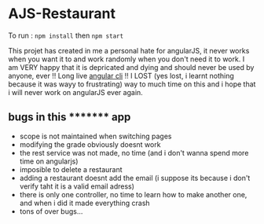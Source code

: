 # AJS-Restaurant

To run : ```npm install``` then ```npm start```

This projet has created in me a personal hate for angularJS, it never works when you want it to and work randomly when you don't need it to work. I am VERY happy that it is depricated and dying and should never be used by anyone, ever !! Long live [angular cli](https://cli.angular.io/) !!
I LOST (yes lost, i learnt nothing because it was wayy to frustrating) way to much time on this and i hope that i will never work on angularJS ever again.

## bugs in this ******* app

- scope is not maintained when switching pages
- modifying the grade obviously doesnt work
- the rest service was not made, no time (and i don't wanna spend more time on angularjs)
- imposible to delete a restaurant
- adding a restaurant doesnt add the email (i suppose its because i don't verify taht it is a valid email adress)
- there is only one controller, no time to learn how to make another one, and when i did it made everything crash
- tons of over bugs...
